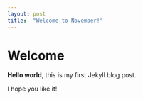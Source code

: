 ```yaml
---
layout: post
title:  "Welcome to November!"
---
```


# Welcome

**Hello world**, this is my first Jekyll blog post.

I hope you like it!
